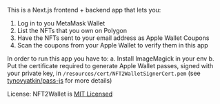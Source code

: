 This is a Next.js frontend + backend app that lets you:
1. Log in to you MetaMask Wallet
2. List the NFTs that you own on Polygon
3. Have the NFTs sent to your email address as Apple Wallet Coupons
4. Scan the coupons from your Apple Wallet to verify them in this app

In order to run this app you have to:
a. Install ImageMagick in your env
b. Put the certificate required to generate Apple Wallet passes, signed with your private key, in `/resources/cert/NFT2WalletSignerCert.pem` (see [tynovyatkin/pass-js](https://github.com/tinovyatkin/pass-js) for more details)

License:
NFT2Wallet is [MIT Licensed](https://github.com/pawartur/nft2wallet/blob/main/LICENSE)
